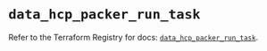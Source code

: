 # `data_hcp_packer_run_task`

Refer to the Terraform Registry for docs: [`data_hcp_packer_run_task`](https://registry.terraform.io/providers/hashicorp/hcp/0.101.0/docs/data-sources/packer_run_task).
